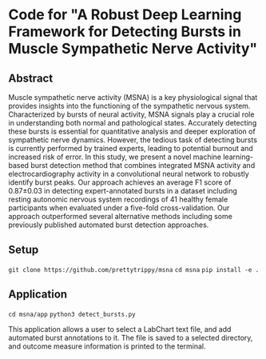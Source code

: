 # Code for "A Robust Deep Learning Framework for Detecting Bursts in Muscle Sympathetic Nerve Activity"


## Abstract

Muscle sympathetic nerve activity (MSNA) is a key physiological signal that provides insights into the functioning of the sympathetic nervous system. Characterized by bursts of neural activity, MSNA signals play a crucial role in understanding both normal and pathological states. Accurately detecting these bursts is essential for quantitative analysis and deeper exploration of sympathetic nerve dynamics. However, the tedious task of detecting bursts is currently performed by trained experts, leading to potential burnout and increased risk of error. In this study, we present a novel machine learning-based burst detection method that combines integrated MSNA activity and electrocardiography activity in a convolutional neural network to robustly identify burst peaks. Our approach achieves an average F1 score of 0.87$\pm$0.03 in detecting expert-annotated bursts in a dataset including resting autonomic nervous system recordings of 41 healthy female participants when evaluated under a five-fold cross-validation. Our approach outperformed several alternative methods including some previously published automated burst detection approaches.

## Setup

`git clone https://github.com/prettytrippy/msna`
`cd msna`
`pip install -e .`

## Application

`cd msna/app`
`python3 detect_bursts.py`

This application allows a user to select a LabChart text file, and add automated burst annotations to it. The file is saved to a selected directory, and outcome measure information is printed to the terminal.